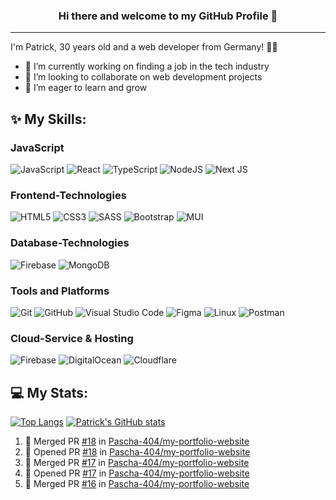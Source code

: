 
### <div align="center">__Hi there and welcome to my GitHub Profile 👋__</div>
---
I'm Patrick, 30 years old and a web developer from Germany! :technologist:

- 🔭 I’m currently working on finding a job in the tech industry
- 👯 I’m looking to collaborate on web development projects
- 🌱 I’m eager to learn and grow

## :sparkles: My Skills:
### JavaScript
![JavaScript](https://img.shields.io/badge/javascript-%23323330.svg?style=for-the-badge&logo=javascript&logoColor=%23F7DF1E) ![React](https://img.shields.io/badge/react-%2320232a.svg?style=for-the-badge&logo=react&logoColor=%2361DAFB) ![TypeScript](https://img.shields.io/badge/typescript-%23007ACC.svg?style=for-the-badge&logo=typescript&logoColor=white) ![NodeJS](https://img.shields.io/badge/node.js-6DA55F?style=for-the-badge&logo=node.js&logoColor=white) ![Next JS](https://img.shields.io/badge/Next-black?style=for-the-badge&logo=next.js&logoColor=white) 

### Frontend-Technologies
![HTML5](https://img.shields.io/badge/html5-%23E34F26.svg?style=for-the-badge&logo=html5&logoColor=white) ![CSS3](https://img.shields.io/badge/css3-%231572B6.svg?style=for-the-badge&logo=css3&logoColor=white) ![SASS](https://img.shields.io/badge/SASS-hotpink.svg?style=for-the-badge&logo=SASS&logoColor=white) ![Bootstrap](https://img.shields.io/badge/bootstrap-%238511FA.svg?style=for-the-badge&logo=bootstrap&logoColor=white) ![MUI](https://img.shields.io/badge/MUI-%230081CB.svg?style=for-the-badge&logo=mui&logoColor=white)


### Database-Technologies
![Firebase](https://img.shields.io/badge/firebase-a08021?style=for-the-badge&logo=firebase&logoColor=ffcd34) ![MongoDB](https://img.shields.io/badge/MongoDB-%234ea94b.svg?style=for-the-badge&logo=mongodb&logoColor=white)

### Tools and Platforms
![Git](https://img.shields.io/badge/git-%23F05033.svg?style=for-the-badge&logo=git&logoColor=white) ![GitHub](https://img.shields.io/badge/github-%23121011.svg?style=for-the-badge&logo=github&logoColor=white) ![Visual Studio Code](https://img.shields.io/badge/Visual%20Studio%20Code-0078d7.svg?style=for-the-badge&logo=visual-studio-code&logoColor=white) ![Figma](https://img.shields.io/badge/figma-%23F24E1E.svg?style=for-the-badge&logo=figma&logoColor=white) ![Linux](https://img.shields.io/badge/Linux-FCC624?style=for-the-badge&logo=linux&logoColor=black) ![Postman](https://img.shields.io/badge/Postman-FF6C37?style=for-the-badge&logo=postman&logoColor=white)

### Cloud-Service & Hosting
![Firebase](https://img.shields.io/badge/firebase-a08021?style=for-the-badge&logo=firebase&logoColor=ffcd34) ![DigitalOcean](https://img.shields.io/badge/DigitalOcean-%230167ff.svg?style=for-the-badge&logo=digitalOcean&logoColor=white) ![Cloudflare](https://img.shields.io/badge/Cloudflare-F38020?style=for-the-badge&logo=Cloudflare&logoColor=white)

## :computer: My Stats:
[![Top Langs](https://github-readme-stats.vercel.app/api/top-langs/?username=pascha-404&layout=compact&bg_color=09131b&text_color=ffffff&title_color=ff652f)](https://github.com/anuraghazra/github-readme-stats) [![Patrick's GitHub stats](https://github-readme-stats.vercel.app/api?username=pascha-404&theme=codeSTACKr&show_icons=true&hide=stars,issues,contribs&hide_rank=true&include_all_commits=true&number_format=long)](https://github.com/anuraghazra/github-readme-stats)


<!--START_SECTION:activity-->
1. 🎉 Merged PR [#18](https://github.com/Pascha-404/my-portfolio-website/pull/18) in [Pascha-404/my-portfolio-website](https://github.com/Pascha-404/my-portfolio-website)
2. 💪 Opened PR [#18](https://github.com/Pascha-404/my-portfolio-website/pull/18) in [Pascha-404/my-portfolio-website](https://github.com/Pascha-404/my-portfolio-website)
3. 🎉 Merged PR [#17](https://github.com/Pascha-404/my-portfolio-website/pull/17) in [Pascha-404/my-portfolio-website](https://github.com/Pascha-404/my-portfolio-website)
4. 💪 Opened PR [#17](https://github.com/Pascha-404/my-portfolio-website/pull/17) in [Pascha-404/my-portfolio-website](https://github.com/Pascha-404/my-portfolio-website)
5. 🎉 Merged PR [#16](https://github.com/Pascha-404/my-portfolio-website/pull/16) in [Pascha-404/my-portfolio-website](https://github.com/Pascha-404/my-portfolio-website)
<!--END_SECTION:activity-->




<!--
**Pascha-404/Pascha-404** is a ✨ _special_ ✨ repository because its `README.md` (this file) appears on your GitHub profile.

Here are some ideas to get you started:

- 🔭 I’m currently working on ...
- 🌱 I’m currently learning ...
- 👯 I’m looking to collaborate on ...
- 🤔 I’m looking for help with ...
- 💬 Ask me about ...
- 📫 How to reach me: ...
- 😄 Pronouns: ...
- ⚡ Fun fact: ...
-->
